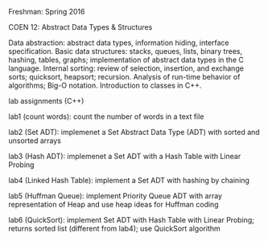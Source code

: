 Freshman: Spring 2016

COEN 12: Abstract Data Types & Structures

Data abstraction: abstract data types, information hiding, interface specification. Basic data structures: stacks, queues, lists, binary trees, hashing, tables, graphs; implementation of abstract data types in the C language. Internal sorting: review of selection, insertion, and exchange sorts; quicksort, heapsort; recursion. Analysis of run-time behavior of algorithms; Big-O notation. Introduction to classes in C++.

lab assignments (C++)

lab1 (count words): count the number of words in a text file

lab2 (Set ADT): implemenet a Set Abstract Data Type (ADT) with sorted and unsorted arrays

lab3 (Hash ADT): implemenet a Set ADT with a Hash Table with Linear Probing

lab4 (Linked Hash Table): implement a Set ADT with hashing by chaining

lab5 (Huffman Queue): implement Priority Queue ADT with array representation of Heap and use heap ideas for Huffman coding

lab6 (QuickSort): implement Set ADT with Hash Table with Linear Probing; returns sorted list (different from lab4); use QuickSort algorithm
